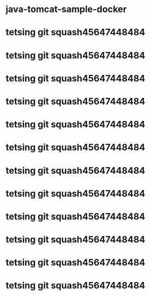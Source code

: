 # java-tomcat-sample-docker

# tetsing git squash45647448484
# tetsing git squash45647448484
# tetsing git squash45647448484
# tetsing git squash45647448484
# tetsing git squash45647448484
# tetsing git squash45647448484
# tetsing git squash45647448484
# tetsing git squash45647448484
# tetsing git squash45647448484
# tetsing git squash45647448484
# tetsing git squash45647448484
# tetsing git squash45647448484

